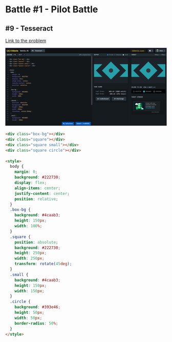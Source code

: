 # Battle #1 - Pilot Battle

## #9 - Tesseract

[Link to the problem](https://cssbattle.dev/play/9)

![result](./images/tesseract.png)

```html
<div class="box-bg"></div>
<div class="square"></div>
<div class="square small"></div>
<div class="square circle"></div>

<style>
  body {
    margin: 0;
    background: #222730;
    display: flex;
    align-items: center;
    justify-content: center;
    position: relative;
  }
  .box-bg {
    background: #4caab3;
    height: 150px;
    width: 100%;
  }
  .square {
    position: absolute;
    background: #222730;
    height: 250px;
    width: 250px;
    transform: rotate(45deg);
  }
  .small {
    background: #4caab3;
    height: 150px;
    width: 150px;
  }
  .circle {
    background: #393e46;
    height: 50px;
    width: 50px;
    border-radius: 50%;
  }
</style>
```
